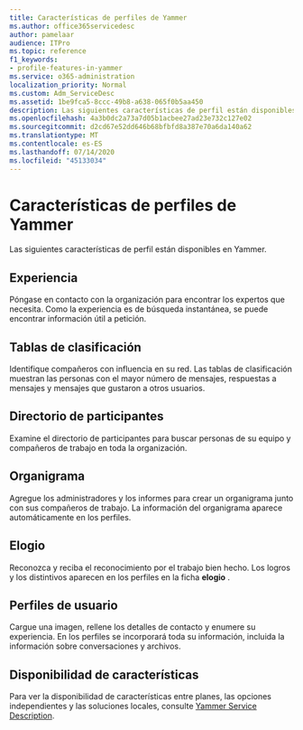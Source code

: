 ```yaml
---
title: Características de perfiles de Yammer
ms.author: office365servicedesc
author: pamelaar
audience: ITPro
ms.topic: reference
f1_keywords:
- profile-features-in-yammer
ms.service: o365-administration
localization_priority: Normal
ms.custom: Adm_ServiceDesc
ms.assetid: 1be9fca5-8ccc-49b8-a638-065f0b5aa450
description: Las siguientes características de perfil están disponibles en Yammer.
ms.openlocfilehash: 4a3b0dc2a73a7d05b1acbee27ad23e732c127e02
ms.sourcegitcommit: d2cd67e52dd646b68bfbfd8a387e70a6da140a62
ms.translationtype: MT
ms.contentlocale: es-ES
ms.lasthandoff: 07/14/2020
ms.locfileid: "45133034"
---
```

# <a name="profile-features-in-yammer"></a>Características de perfiles de Yammer

Las siguientes características de perfil están disponibles en Yammer.
 
## <a name="expertise"></a>Experiencia

Póngase en contacto con la organización para encontrar los expertos que necesita. Como la experiencia es de búsqueda instantánea, se puede encontrar información útil a petición.

## <a name="leaderboards"></a>Tablas de clasificación

Identifique compañeros con influencia en su red. Las tablas de clasificación muestran las personas con el mayor número de mensajes, respuestas a mensajes y mensajes que gustaron a otros usuarios.

## <a name="member-directory"></a>Directorio de participantes

Examine el directorio de participantes para buscar personas de su equipo y compañeros de trabajo en toda la organización.
  
## <a name="org-chart"></a>Organigrama

Agregue los administradores y los informes para crear un organigrama junto con sus compañeros de trabajo. La información del organigrama aparece automáticamente en los perfiles.
  
## <a name="praise"></a>Elogio

Reconozca y reciba el reconocimiento por el trabajo bien hecho. Los logros y los distintivos aparecen en los perfiles en la ficha **elogio** .
 
## <a name="user-profiles"></a>Perfiles de usuario

Cargue una imagen, rellene los detalles de contacto y enumere su experiencia. En los perfiles se incorporará toda su información, incluida la información sobre conversaciones y archivos.
  
## <a name="feature-availability"></a>Disponibilidad de características

Para ver la disponibilidad de características entre planes, las opciones independientes y las soluciones locales, consulte [Yammer Service Description](yammer-service-description.md).
  


